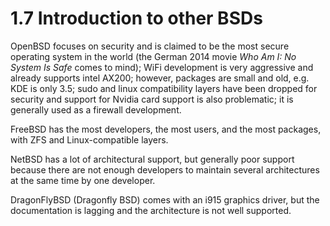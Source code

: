# 1.7 Introduction to other BSDs

OpenBSD focuses on security and is claimed to be the most secure operating system in the world (the German 2014 movie _Who Am I: No System Is Safe_ comes to mind); WiFi development is very aggressive and already supports intel AX200; however, packages are small and old, e.g. KDE is only 3.5; sudo and linux compatibility layers have been dropped for security and support for Nvidia card support is also problematic; it is generally used as a firewall development.

FreeBSD has the most developers, the most users, and the most packages, with ZFS and Linux-compatible layers.

NetBSD has a lot of architectural support, but generally poor support because there are not enough developers to maintain several architectures at the same time by one developer.

DragonFlyBSD (Dragonfly BSD) comes with an i915 graphics driver, but the documentation is lagging and the architecture is not well supported.
